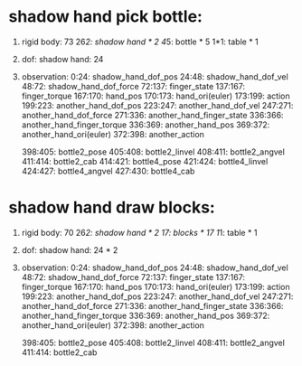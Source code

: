 # shadow hand pick bottle:
1. rigid body: 73
    26*2: shadow hand * 2
    4*5: bottle * 5
    1*1: table * 1
2. dof:
    shadow hand: 24
3. observation:
    0:24: shadow_hand_dof_pos
    24:48: shadow_hand_dof_vel
    48:72: shadow_hand_dof_force
    72:137: finger_state
    137:167: finger_torque
    167:170: hand_pos
    170:173: hand_ori(euler)
    173:199: action
    199:223: another_hand_dof_pos
    223:247: another_hand_dof_vel
    247:271: another_hand_dof_force
    271:336: another_hand_finger_state
    336:366: another_hand_finger_torque
    336:369: another_hand_pos
    369:372: another_hand_ori(euler)
    372:398: another_action

    398:405: bottle2_pose
    405:408: bottle2_linvel
    408:411: bottle2_angvel
    411:414: bottle2_cab
    414:421: bottle4_pose
    421:424: bottle4_linvel
    424:427: bottle4_angvel
    427:430: bottle4_cab

# shadow hand draw blocks:
1. rigid body: 70
    26*2: shadow hand * 2
    17: blocks * 17
    1*1: table * 1
2. dof:
    shadow hand: 24 * 2
3. observation:
    0:24: shadow_hand_dof_pos
    24:48: shadow_hand_dof_vel
    48:72: shadow_hand_dof_force
    72:137: finger_state
    137:167: finger_torque
    167:170: hand_pos
    170:173: hand_ori(euler)
    173:199: action
    199:223: another_hand_dof_pos
    223:247: another_hand_dof_vel
    247:271: another_hand_dof_force
    271:336: another_hand_finger_state
    336:366: another_hand_finger_torque
    336:369: another_hand_pos
    369:372: another_hand_ori(euler)
    372:398: another_action

    398:405: bottle2_pose
    405:408: bottle2_linvel
    408:411: bottle2_angvel
    411:414: bottle2_cab







